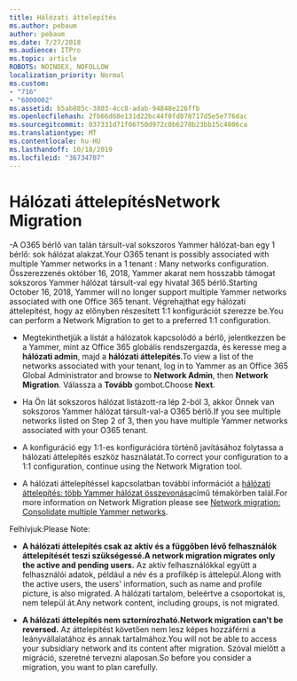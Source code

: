 ```yaml
---
title: Hálózati áttelepítés
ms.author: pebaum
author: pebaum
ms.date: 7/27/2018
ms.audience: ITPro
ms.topic: article
ROBOTS: NOINDEX, NOFOLLOW
localization_priority: Normal
ms.custom:
- "716"
- "6000002"
ms.assetid: b5ab885c-3803-4cc8-adab-94848e226ffb
ms.openlocfilehash: 2fb66d68e131d22bc44f0fd878717d5e5e776dac
ms.sourcegitcommit: 037331d71f06750d972c0b6278b23bb15c4806ca
ms.translationtype: MT
ms.contentlocale: hu-HU
ms.lasthandoff: 10/18/2019
ms.locfileid: "36734707"
---
```

# <a name="network-migration"></a><span data-ttu-id="68e03-102">Hálózati áttelepítés</span><span class="sxs-lookup"><span data-stu-id="68e03-102">Network Migration</span></span>

<span data-ttu-id="68e03-103">-A O365 bérlő van talán társult-val sokszoros Yammer hálózat-ban egy 1 bérlő: sok hálózat alakzat.</span><span class="sxs-lookup"><span data-stu-id="68e03-103">Your O365 tenant is possibly associated with multiple Yammer networks in a 1 tenant : Many networks configuration.</span></span> <span data-ttu-id="68e03-104">Összerezzenés október 16, 2018, Yammer akarat nem hosszabb támogat sokszoros Yammer hálózat társult-val egy hivatal 365 bérlő.</span><span class="sxs-lookup"><span data-stu-id="68e03-104">Starting October 16, 2018, Yammer will no longer support multiple Yammer networks associated with one Office 365 tenant.</span></span> <span data-ttu-id="68e03-105">Végrehajthat egy hálózati áttelepítést, hogy az előnyben részesített 1:1 konfigurációt szerezze be.</span><span class="sxs-lookup"><span data-stu-id="68e03-105">You can perform a Network Migration to get to a preferred 1:1 configuration.</span></span>
  
- <span data-ttu-id="68e03-106">Megtekinthetjük a listát a hálózatok kapcsolódó a bérlő, jelentkezzen be a Yammer, mint az Office 365 globális rendszergazda, és keresse meg a **hálózati admin**, majd a **hálózati áttelepítés**.</span><span class="sxs-lookup"><span data-stu-id="68e03-106">To view a list of the networks associated with your tenant, log in to Yammer as an Office 365 Global Administrator and browse to **Network Admin**, then **Network Migration**.</span></span> <span data-ttu-id="68e03-107">Válassza a **Tovább** gombot.</span><span class="sxs-lookup"><span data-stu-id="68e03-107">Choose **Next**.</span></span>

- <span data-ttu-id="68e03-108">Ha Ön lát sokszoros hálózat listázott-ra lép 2-ból 3, akkor Önnek van sokszoros Yammer hálózat társult-val-a O365 bérlő.</span><span class="sxs-lookup"><span data-stu-id="68e03-108">If you see multiple networks listed on Step 2 of 3, then you have multiple Yammer networks associated with your O365 tenant.</span></span>

- <span data-ttu-id="68e03-109">A konfiguráció egy 1:1-es konfigurációra történő javításához folytassa a hálózati áttelepítés eszköz használatát.</span><span class="sxs-lookup"><span data-stu-id="68e03-109">To correct your configuration to a 1:1 configuration, continue using the Network Migration tool.</span></span>

- <span data-ttu-id="68e03-110">A hálózati áttelepítéssel kapcsolatban további információt a [hálózati áttelepítés: több Yammer hálózat összevonása](https://docs.microsoft.com/yammer/configure-your-yammer-network/consolidate-multiple-yammer-networks)című témakörben talál.</span><span class="sxs-lookup"><span data-stu-id="68e03-110">For more information on Network Migration please see [Network migration: Consolidate multiple Yammer networks](https://docs.microsoft.com/yammer/configure-your-yammer-network/consolidate-multiple-yammer-networks).</span></span>

<span data-ttu-id="68e03-111">Felhívjuk:</span><span class="sxs-lookup"><span data-stu-id="68e03-111">Please Note:</span></span>
  
- <span data-ttu-id="68e03-112">**A hálózati áttelepítés csak az aktív és a függőben lévő felhasználók áttelepítését teszi szükségessé.**</span><span class="sxs-lookup"><span data-stu-id="68e03-112">**A network migration migrates only the active and pending users.**</span></span> <span data-ttu-id="68e03-113">Az aktív felhasználókkal együtt a felhasználói adatok, például a név és a profilkép is áttelepül.</span><span class="sxs-lookup"><span data-stu-id="68e03-113">Along with the active users, the users' information, such as name and profile picture, is also migrated.</span></span> <span data-ttu-id="68e03-114">A hálózati tartalom, beleértve a csoportokat is, nem települ át.</span><span class="sxs-lookup"><span data-stu-id="68e03-114">Any network content, including groups, is not migrated.</span></span>

- <span data-ttu-id="68e03-115">**A hálózati áttelepítés nem sztornírozható.**</span><span class="sxs-lookup"><span data-stu-id="68e03-115">**Network migration can't be reversed.**</span></span> <span data-ttu-id="68e03-116">Az áttelepítést követően nem lesz képes hozzáférni a leányvállalatához és annak tartalmához.</span><span class="sxs-lookup"><span data-stu-id="68e03-116">You will not be able to access your subsidiary network and its content after migration.</span></span> <span data-ttu-id="68e03-117">Szóval mielőtt a migráció, szeretné tervezni alaposan.</span><span class="sxs-lookup"><span data-stu-id="68e03-117">So before you consider a migration, you want to plan carefully.</span></span>
